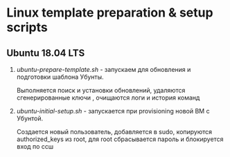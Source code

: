 # Linux template preparation & setup scripts

## Ubuntu 18.04 LTS
1. _ubuntu-prepare-template.sh_ - запускаем для обновления и подготовки шаблона Убунты.
   
   Выполняется поиск и установки обновлений, удаляются сгенерированные ключи , очищаются логи и история команд
   
2. _ubuntu-initial-setup.sh_    - запускается при provisioning новой ВМ с Убунтой.
   
   Создается новый пользователь, добавляется в sudo, копируются authorized_keys из root, для root сбрасывается пароль и блокируется вход по ссш
